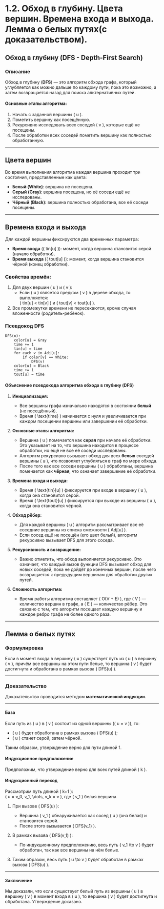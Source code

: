 # 1.2. Обход в глубину. Цвета вершин. Времена входа и выхода. Лемма о белых путях(с доказательством).

## Обход в глубину (DFS - Depth-First Search)

### Описание
Обход в глубину (**DFS**) — это алгоритм обхода графа, который углубляется как можно дальше по каждому пути, пока это возможно, а затем возвращается назад для поиска альтернативных путей.

#### Основные этапы алгоритма:
1. Начать с заданной вершины \( u \).
2. Пометить вершину как посещённую.
3. Рекурсивно исследовать всех соседей \( v \), которые ещё не посещены.
4. После обработки всех соседей пометить вершину как полностью обработанную.

---

## Цвета вершин
Во время выполнения алгоритма каждая вершина проходит три состояния, представленные как цвета:
- **Белый (White)**: вершина не посещена.
- **Серый (Gray)**: вершина посещена, но её соседи ещё не исследованы.
- **Чёрный (Black)**: вершина полностью обработана, все её соседи посещены.

---

## Времена входа и выхода
Для каждой вершины фиксируются два временных параметра:
- **Время входа** (\( tin[u] \)): момент, когда вершина становится серой (начало обработки).
- **Время выхода** (\( tout[u] \)): момент, когда вершина становится чёрной (конец обработки).

### Свойства времён:
1. Для двух вершин \( u \) и \( v \):
   - Если \( u \) является предком \( v \) в дереве обхода, то выполняется:  
     \( tin[u] < tin[v] \) и \( tout[v] < tout[u] \).
2. Все промежутки времени не пересекаются, кроме случая вложенности (родитель-ребёнок).

### Псевдокод DFS
```text
DFS(u):
    color[u] = Gray
    time += 1
    tin[u] = time
    for each v in Adj[u]:
        if color[v] == White:
            DFS(v)
    color[u] = Black
    time += 1
    tout[u] = time
```

#### Объяснение псевдокода алгоритма обхода в глубину (DFS)

1. **Инициализация:**
   - Все вершины графа изначально находятся в состоянии **белый** (не посещённый).
   - Время \( \text{time} \) начинается с нуля и увеличивается при каждом посещении вершины или завершении её обработки.

2. **Основные этапы алгоритма:**
   - Вершина \( u \) помечается как **серая** при начале её обработки. Это указывает на то, что вершина находится в процессе обработки, но ещё не все её соседи исследованы.
   - Алгоритм рекурсивно вызывает обход для всех **белых** соседей вершины \( u \), что позволяет углубляться в граф по мере обхода.
   - После того как все соседи вершины \( u \) обработаны, вершина помечается как **чёрная**, что означает завершение её обработки.

3. **Времена входа и выхода:**
   - Время \( \text{tin}[u] \) фиксируется при входе в вершину \( u \), когда она становится серой.
   - Время \( \text{tout}[u] \) фиксируется при выходе из вершины \( u \), когда она становится чёрной.

4. **Обход рёбер:**
   - Для каждой вершины \( u \) алгоритм рассматривает все её соседние вершины из списка смежности \( Adj[u] \).
   - Если сосед ещё не посещён (его цвет белый), алгоритм рекурсивно вызывает DFS для этого соседа.

5. **Рекурсивность и возвращение:**
   - Важно отметить, что обход выполняется рекурсивно. Это означает, что каждый вызов функции DFS вызывает обход для новых соседей, пока не дойдёт до конечных вершин, после чего возвращается к предыдущим вершинам для обработки других путей.

6. **Сложность алгоритма:**
   - Время работы алгоритма составляет \( O(V + E) \), где \( V \) — количество вершин в графе, а \( E \) — количество рёбер. Это связано с тем, что алгоритм посещает каждую вершину и каждое ребро графа не более одного раза.

---

## Лемма о белых путях

### Формулировка
Если в момент входа в вершину \( u \) существует путь из \( u \) в вершину \( v \), причём все вершины на этом пути белые, то вершина \( v \) будет достигнута и обработана в рамках вызова \( DFS(u) \).

---

### Доказательство

Доказательство проводится методом **математической индукции**.

---

#### База
Если путь из \( u \) в \( v \) состоит из одной вершины (\( u = v \)), то:
- \( u \) будет обработана в рамках вызова \( DFS(u) \);
- \( u \) станет серой, затем чёрной.

Таким образом, утверждение верно для пути длиной 1.

#### Индукционное предположение
Предположим, что утверждение верно для всех путей длиной \( k \).

#### Индукционный переход
Рассмотрим путь длиной \( k+1 \):  
\( u = v_0, v_1, \dots, v_k = v \), где \( v_1 \) белая вершина.

1. При вызове \( DFS(u) \):
   - Вершина \( v_1 \) обнаруживается как сосед \( u \) (она белая) и становится серой.
   - После этого вызывается \( DFS(v_1) \).

2. В рамках вызова \( DFS(v_1) \):
   - По индукционному предположению, весь путь \( v_1 \to v \) будет обработан, так как все вершины на нём белые.

3. Таким образом, весь путь \( u \to v \) будет обработан в рамках вызова \( DFS(u) \).

---

#### Заключение
Мы доказали, что если существует белый путь из вершины \( u \) в вершину \( v \) в момент входа в \( u \), то вершина \( v \) будет достигнута и обработана. Утверждение доказано.
